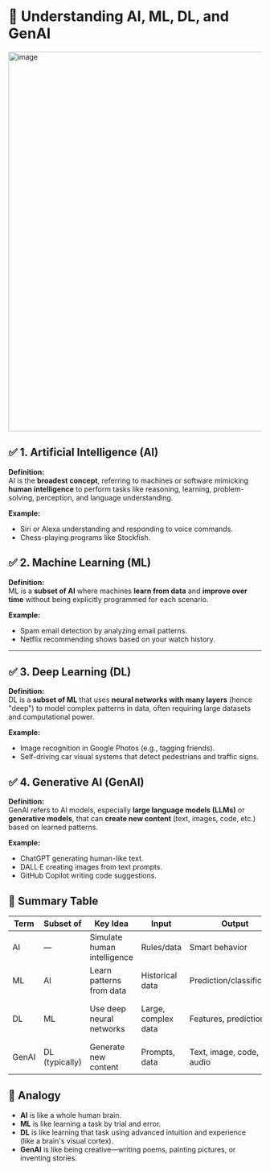 # 🧠 Understanding AI, ML, DL, and GenAI

<img width="754" alt="image" src="https://github.com/user-attachments/assets/7f01f4bd-f817-4ba6-b117-1845befb1180" />

## ✅ 1. Artificial Intelligence (AI)

**Definition:**  
AI is the **broadest concept**, referring to machines or software mimicking **human intelligence** to perform tasks like reasoning, learning, problem-solving, perception, and language understanding.

**Example:**  
- Siri or Alexa understanding and responding to voice commands.  
- Chess-playing programs like Stockfish.


## ✅ 2. Machine Learning (ML)

**Definition:**  
ML is a **subset of AI** where machines **learn from data** and **improve over time** without being explicitly programmed for each scenario.

**Example:**  
- Spam email detection by analyzing email patterns.  
- Netflix recommending shows based on your watch history.

---

## ✅ 3. Deep Learning (DL)

**Definition:**  
DL is a **subset of ML** that uses **neural networks with many layers** (hence "deep") to model complex patterns in data, often requiring large datasets and computational power.

**Example:**  
- Image recognition in Google Photos (e.g., tagging friends).  
- Self-driving car visual systems that detect pedestrians and traffic signs.


## ✅ 4. Generative AI (GenAI)

**Definition:**  
GenAI refers to AI models, especially **large language models (LLMs)** or **generative models**, that can **create new content** (text, images, code, etc.) based on learned patterns.

**Example:**  
- ChatGPT generating human-like text.  
- DALL·E creating images from text prompts.  
- GitHub Copilot writing code suggestions.


## 🔁 Summary Table

| Term    | Subset of     | Key Idea                        | Input             | Output                     | Example                         |
|---------|----------------|----------------------------------|--------------------|-----------------------------|----------------------------------|
| AI      | —              | Simulate human intelligence      | Rules/data         | Smart behavior              | Siri, fraud detection            |
| ML      | AI             | Learn patterns from data         | Historical data    | Prediction/classification   | Email spam filter                |
| DL      | ML             | Use deep neural networks         | Large, complex data| Features, predictions       | Face recognition, voice assistants |
| GenAI   | DL (typically) | Generate new content             | Prompts, data      | Text, image, code, audio    | ChatGPT, Midjourney, Copilot     |


## 🧠 Analogy

- **AI** is like a whole human brain.  
- **ML** is like learning a task by trial and error.  
- **DL** is like learning that task using advanced intuition and experience (like a brain's visual cortex).  
- **GenAI** is like being creative—writing poems, painting pictures, or inventing stories.


